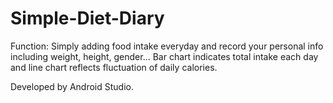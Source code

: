 # Simple-Diet-Diary
Function: Simply adding food intake everyday and record your personal info including weight, height, gender... Bar chart indicates total intake each day and line chart reflects fluctuation of daily calories.

Developed by Android Studio.
